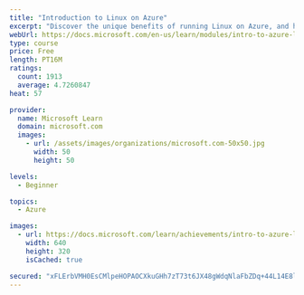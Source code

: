 ```yaml
---
title: "Introduction to Linux on Azure"
excerpt: "Discover the unique benefits of running Linux on Azure, and how to run Linux-based applications and workloads in the cloud with Azure."
webUrl: https://docs.microsoft.com/en-us/learn/modules/intro-to-azure-linux/
type: course
price: Free
length: PT16M
ratings:
  count: 1913
  average: 4.7260847
heat: 57

provider:
  name: Microsoft Learn
  domain: microsoft.com
  images:
    - url: /assets/images/organizations/microsoft.com-50x50.jpg
      width: 50
      height: 50

levels:
  - Beginner

topics:
  - Azure

images:
  - url: https://docs.microsoft.com/learn/achievements/intro-to-azure-linux-social.png
    width: 640
    height: 320
    isCached: true

secured: "xFLErbVMH0EsCMlpeHOPAOCXkuGHh7zT73t6JX48gWdqNlaFbZDq+44L14E8lDe30WWJg+z6mEU1qmwv8uDlTqwaYJiBSiIHruN042fDEjTYCUq8iRX3wggJ9IuYd+vWF9lsdKHc7Ew+LJwiwyyHL7+eHvF5SKlNgSEddkYY5949bcCMuTyiYp4sXgm3VSbIUc3Mss1hMBY5VTP7QF+pXy1wfLAsYZrPCHx78G3VanFmOMmEnauWzXk2juKAUCE2yLinc1sVFUAdy0TjTfFEBSQgJS/fnzerWOizWOUAjAD4a9RAnSRgJ+veWxdghiNWfD+4IAxsjQKc9H+oGNjGiWezaUr+O32+c2mcuaBN6rIS0e2yV04v2wowty0EEf5tEXBouDUHpL4cMgES//9Q10G7kQdRTTdiCFquAfx49zs=;hUv84ViezofMtycENS6NBg=="
---
```



